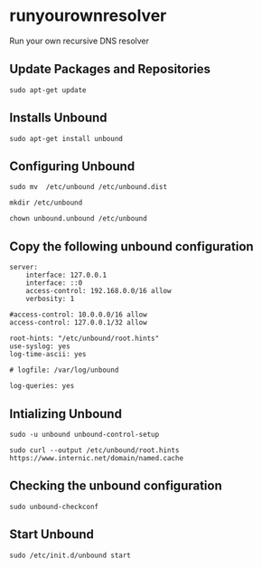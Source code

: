 # runyourownresolver
Run your own recursive DNS resolver


## Update Packages and Repositories
`sudo apt-get update`
## Installs Unbound
`sudo apt-get install unbound`
## Configuring Unbound
`sudo mv  /etc/unbound /etc/unbound.dist`

`mkdir /etc/unbound`

`chown unbound.unbound /etc/unbound`

## Copy the following unbound configuration
```
server:
    interface: 127.0.0.1
    interface: ::0
    access-control: 192.168.0.0/16 allow
    verbosity: 1

#access-control: 10.0.0.0/16 allow
access-control: 127.0.0.1/32 allow

root-hints: "/etc/unbound/root.hints"
use-syslog: yes
log-time-ascii: yes

# logfile: /var/log/unbound

log-queries: yes
```
## Intializing Unbound
`sudo -u unbound unbound-control-setup`

`sudo curl --output /etc/unbound/root.hints https://www.internic.net/domain/named.cache`

## Checking the unbound configuration
`sudo unbound-checkconf`

## Start Unbound
`sudo /etc/init.d/unbound start`